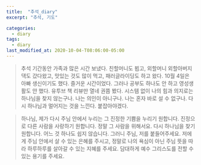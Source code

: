```yaml
---
title:  "추석_diary"
excerpt: "추석, 기도"

categories:
  - diary
tags:
  - diary
last_modified_at: 2020-10-04-T08:06:00-05:00
---
```


> 추석 기간동안 가족과 많은 시간 보냈다. 친할머니도 뵙고, 외할머니 외할아버지댁도 갔다왔고, 맛있는 것도 많이 먹고, 패러글라이딩도 하고 왔다. 10월 4일은 아빠 생신이기도 했다. 즐거운 시간이었다. 그러나 공부도 하나도 안 하고 영성생활도 안 했다. 유투브 책 리뷰만 열네 권쯤 봤다. 시스템 없이 나의 힘과 의지로는 하나님을 찾지 않는구나. 나는 의인이 아니구나. 나는 혼자 바로 설 수 없구나. 다시 하나님과 멀어지는 것을 느낀다. 붙잡아야겠다.

> 하나님, 제가 다시 주님 안에서 누리는 그 진정한 기쁨을 누리기 원합니다. 진정으로 다른 사람을 사랑하기 원합니다. 정말 그 사람을 위해서요. 다시 하나님을 찾기 원합니다. 어느 것 하나도 쉽지 않습니다. 그러니 주님, 저를 붙들어주세요. 저에게 주님 안에서 살 수 있는 은혜를 주시고, 정말로 나의 욕심이 아닌 주님 뜻을 따라 하루하루를 살아갈 수 있는 지혜를 주세요. 담대하게 예수 그리스도를 전할 수 있는 용기를 주세요.